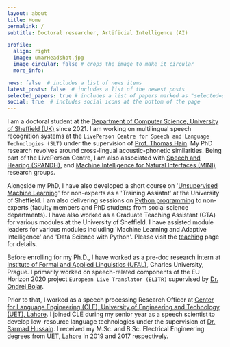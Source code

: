 ```yaml
---
layout: about
title: Home
permalink: /
subtitle: Doctoral researcher, Artificial Intelligence (AI)

profile:
  align: right
  image: umarHeadshot.jpg
  image_circular: false # crops the image to make it circular
  more_info:

news: false  # includes a list of news items
latest_posts: false  # includes a list of the newest posts
selected_papers: true # includes a list of papers marked as "selected={true}"
social: true  # includes social icons at the bottom of the page
---
```


I am a doctoral student at the [Department of Computer Science, University of Sheffield (UK)](http://dcs.shef.ac.uk) since 2021. I am working on multilingual speech recognition systems at the `LivePerson Centre for Speech and Language Technologies (SLT)` under the supervision of [Prof. Thomas Hain](https://www.sheffield.ac.uk/dcs/people/academic/thomas-hain). My PhD research revolves around cross-lingual acoustic-phonetic similarities. Being part of the LivePerson Centre, I am also associated with [Speech and Hearing (SPANDH)](https://www.sheffield.ac.uk/dcs/research/groups/spandh), and [Machine Intelligence for Natural Interfaces (MINI)](https://mini.dcs.shef.ac.uk/) research groups.

Alongside my PhD, I have also developed a short course on '[Unsupervised Machine Learning](https://sites.google.com/sheffield.ac.uk/research-training/research-training?authuser=3#h.1eb5jfpdedbz)' for non-experts as a 'Training Assiatnt' at the University of Sheffield. I am also delivering sessions on [Python programming](https://sites.google.com/sheffield.ac.uk/research-training/research-training?authuser=3#h.hgfa3iwremo8) to non-experts (faculty members and PhD students from social science departments). I have also worked as a Graduate Teaching Assistant (GTA) for various modules at the University of Sheffield. I have assisted module leaders for various modules including 'Machine Learning and Adaptive Intelligence' and 'Data Science with Python'. Please visit the [teaching](/teaching/) page for details.

Before enrolling for my Ph.D., I have worked as a pre-doc research intern at [Institute of Formal and Applied Linguistics (UFAL)](https://ufal.mff.cuni.cz/home-page), Charles University, Prague. I primarily worked on speech-related components of the EU Horizon 2020 project `European Live Translator (ELITR)` supervised by [Dr. Ondrej Bojar](https://ufal.mff.cuni.cz/ondrej-bojar).

Prior to that, I worked as a speech processing Research Officer at [Center for Language Engineering (CLE), University of Engineering and Technology (UET), Lahore](https://cle.org.pk/). I joined CLE during my senior year as a speech scientist to develop low-resource language technologies under the supervision of [Dr. Sarmad Hussain](https://www.cle.org.pk/information/people/drsarmadhussain.html).
I received my M.Sc. and B.Sc. Electrical Engineering degrees from [UET, Lahore](https://uet.edu.pk/) in 2019 and 2017 respectively.
